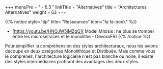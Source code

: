 +++
menuPre = " - 6.3 "
linkTitle = "Alternatives"
title = "Architectures Alternatives"
weight = 63
+++

{{% notice style="tip" title= "Ressources" icon="fa fa-book" %}}
- [https://youtu.be/HNQJW5iMZgQ]( Model Mitosis : ne plus se tromper entre les microservices et le monolithe - DevoxxFR)
{{% /notice %}} 

Pour simplifier la compréhension des styles architecturaux, nous les avions découpé en deux catégories Monolithique et Distibuée. Mais comme vous le comprenez, l'architecture logicielle n'est pas blanche ou noire, il existe des styles intermédiaires profitant des avantages des deux styles.
